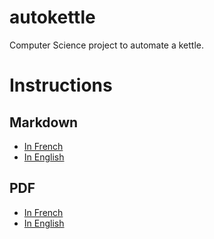 # autokettle
Computer Science project to automate a kettle.

# Instructions

## Markdown
- [In French](Instructions/Markdown/Instructions_fr.md)
- [In English](Instructions/Markdown/Instructions_en.md)
  
## PDF

- [In French](Instructions/PDF/Instructions_fr.pdf)
- [In English](Instructions/PDF/Instructions_en.pdf)